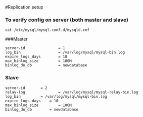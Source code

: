 #Replication setup 


### To verify config on server (both master and slave)

` cat /etc/mysql/mysql.conf.d/mysqld.cnf `
	
###Master	
	
~~~~
server-id               = 1 
log_bin                 = /var/log/mysql/mysql-bin.log 
expire_logs_days        = 10 
max_binlog_size         = 100M 
binlog_do_db            = newdatabase
~~~~


###	Slave

~~~~
server-id		= 2
relay-log               = /var/log/mysql/mysql-relay-bin.log
log_bin			= /var/log/mysql/mysql-bin.log
expire_logs_days	= 10
max_binlog_size         = 100M
binlog_do_db		= newdatabase
~~~~
